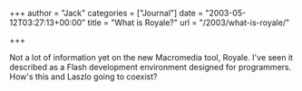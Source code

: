 +++
author = "Jack"
categories = ["Journal"]
date = "2003-05-12T03:27:13+00:00"
title = "What is Royale?"
url = "/2003/what-is-royale/"

+++

Not a lot of information yet on the new Macromedia tool, Royale. I've seen it described as a Flash development environment designed for programmers. How's this and Laszlo going to coexist?
